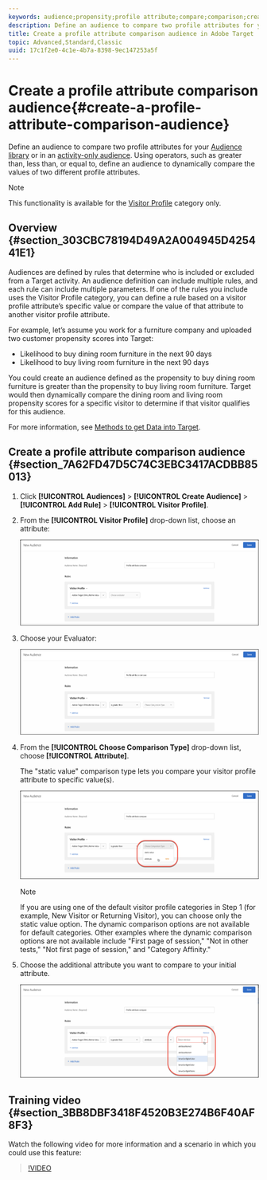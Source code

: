 ```yaml
---
keywords: audience;propensity;profile attribute;compare;comparison;create audience;creating audience
description: Define an audience to compare two profile attributes for your Target Audience library or in an activity-only audience. Using operators, such as greater than, less than, or equal to, define an audience to dynamically compare the values of two different profile attributes.
title: Create a profile attribute comparison audience in Adobe Target
topic: Advanced,Standard,Classic
uuid: 17c1f2e0-4c1e-4b7a-8398-9ec147253a5f
---
```


# Create a profile attribute comparison audience{#create-a-profile-attribute-comparison-audience}

Define an audience to compare two profile attributes for your [Audience library](/help/c-target/c-audiences/audiences.md) or in an [activity-only audience](/help/c-target/creating-activity-only-audience.md). Using operators, such as greater than, less than, or equal to, define an audience to dynamically compare the values of two different profile attributes.

>[!NOTE]
>
>This functionality is available for the [Visitor Profile](../../c-target/c-audiences/c-target-rules/visitor-profile.md#concept_E972690B9A4C4372A34229FA37EDA38E) category only.

## Overview {#section_303CBC78194D49A2A004945D425441E1}

Audiences are defined by rules that determine who is included or excluded from a Target activity. An audience definition can include multiple rules, and each rule can include multiple parameters. If one of the rules you include uses the Visitor Profile category, you can define a rule based on a visitor profile attribute’s specific value or compare the value of that attribute to another visitor profile attribute.

For example, let’s assume you work for a furniture company and uploaded two customer propensity scores into Target:

* Likelihood to buy dining room furniture in the next 90 days 
* Likelihood to buy living room furniture in the next 90 days

You could create an audience defined as the propensity to buy dining room furniture is greater than the propensity to buy living room furniture. Target would then dynamically compare the dining room and living room propensity scores for a specific visitor to determine if that visitor qualifies for this audience.

For more information, see [Methods to get Data into Target](../../c-implementing-target/c-considerations-before-you-implement-target/c-methods-to-get-data-into-target/methods-to-get-data-into-target.md#concept_0069C0EFB56C4700BB33F2F35C2B9B17).

## Create a profile attribute comparison audience {#section_7A62FD47D5C74C3EBC3417ACDBB85013}

1. Click **[!UICONTROL Audiences]** > **[!UICONTROL Create Audience]** > **[!UICONTROL Add Rule]** > **[!UICONTROL Visitor Profile]**. 
1. From the **[!UICONTROL Visitor Profile]** drop-down list, choose an attribute:

   ![Propensity Score 1](assets/propensity_score_1.png)

1. Choose your Evaluator:

   ![Propensity Score 2](assets/propensity_score_2.png)

1. From the **[!UICONTROL Choose Comparison Type]** drop-down list, choose **[!UICONTROL Attribute]**.

   The "static value" comparison type lets you compare your visitor profile attribute to specific value(s).

   ![Propensity Score 3](assets/propensity_score_3.png)

   >[!NOTE]
   >
   >If you are using one of the default visitor profile categories in Step 1 (for example, New Visitor or Returning Visitor), you can choose only the static value option. The dynamic comparison options are not available for default categories. Other examples where the dynamic comparison options are not available include "First page of session," "Not in other tests," "Not first page of session," and "Category Affinity."

1. Choose the additional attribute you want to compare to your initial attribute.

   ![](assets/propensity_score_4.png)

## Training video {#section_3BB8DBF3418F4520B3E274B6F40AF8F3}

Watch the following video for more information and a scenario in which you could use this feature:

>[!VIDEO](https://video.tv.adobe.com/v/23218/)